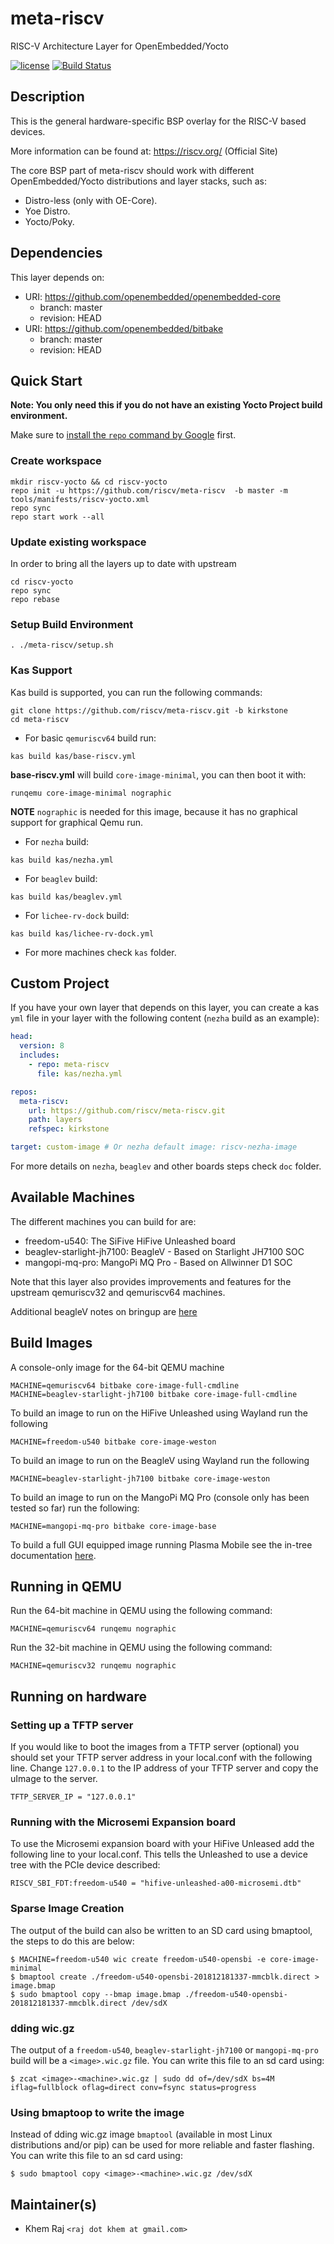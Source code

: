 # meta-riscv
RISC-V Architecture Layer for OpenEmbedded/Yocto

[![license](https://img.shields.io/github/license/mashape/apistatus.svg)](https://github.com/riscv/meta-riscv/blob/kraj/master/COPYRIGHT)
[![Build Status](https://travis-ci.org/riscv/meta-riscv.svg?branch=master)](https://travis-ci.org/riscv/meta-riscv)

## Description

This is the general hardware-specific BSP overlay for the RISC-V based devices.

More information can be found at: <https://riscv.org/> (Official Site)

The core BSP part of meta-riscv should work with different
OpenEmbedded/Yocto distributions and layer stacks, such as:

* Distro-less (only with OE-Core).
* Yoe Distro.
* Yocto/Poky.

## Dependencies

This layer depends on:

* URI: https://github.com/openembedded/openembedded-core
  * branch: master
  * revision: HEAD
* URI: https://github.com/openembedded/bitbake
  * branch: master
  * revision: HEAD

## Quick Start

**Note: You only need this if you do not have an existing Yocto Project build environment.**

Make sure to [install the `repo` command by Google](https://source.android.com/setup/downloading#installing-repo) first. 

### Create workspace
```text
mkdir riscv-yocto && cd riscv-yocto
repo init -u https://github.com/riscv/meta-riscv  -b master -m tools/manifests/riscv-yocto.xml
repo sync
repo start work --all
```
### Update existing workspace

In order to bring all the layers up to date with upstream

```text
cd riscv-yocto
repo sync
repo rebase
```

### Setup Build Environment
```text
. ./meta-riscv/setup.sh
```

### Kas Support

Kas build is supported, you can run the following commands:

```text
git clone https://github.com/riscv/meta-riscv.git -b kirkstone
cd meta-riscv
```

* For basic `qemuriscv64` build run:

```text
kas build kas/base-riscv.yml
```

**base-riscv.yml** will build `core-image-minimal`, you can then boot it with:

```text
runqemu core-image-minimal nographic
```

**NOTE** `nographic` is needed for this image, because it has no graphical support for graphical Qemu run.

* For `nezha` build:

```text
kas build kas/nezha.yml
```

* For `beaglev` build:

```text
kas build kas/beaglev.yml
```

* For `lichee-rv-dock` build:

```text
kas build kas/lichee-rv-dock.yml
```

* For more machines check `kas` folder.


## Custom Project

If you have your own layer that depends on this layer, you can create a kas `yml` file in your layer with the following content (`nezha` build as an example):

```yml
head:
  version: 8
  includes:
    - repo: meta-riscv
      file: kas/nezha.yml

repos:
  meta-riscv:
    url: https://github.com/riscv/meta-riscv.git
    path: layers
    refspec: kirkstone

target: custom-image # Or nezha default image: riscv-nezha-image
```

For more details on `nezha`, `beaglev` and other boards steps check `doc` folder.

## Available Machines

The different machines you can build for are:

* freedom-u540: The SiFive HiFive Unleashed board
* beaglev-starlight-jh7100: BeagleV - Based on Starlight JH7100 SOC
* mangopi-mq-pro: MangoPi MQ Pro - Based on Allwinner D1 SOC

Note that this layer also provides improvements and features for the
upstream qemuriscv32 and qemuriscv64 machines.

Additional beagleV notes on bringup are [here](https://github.com/riscv/meta-riscv/blob/master/docs/BeagleV.md)
## Build Images

A console-only image for the 64-bit QEMU machine
```text
MACHINE=qemuriscv64 bitbake core-image-full-cmdline
MACHINE=beaglev-starlight-jh7100 bitbake core-image-full-cmdline
```

To build an image to run on the HiFive Unleashed using Wayland run the following

```text
MACHINE=freedom-u540 bitbake core-image-weston
```

To build an image to run on the BeagleV using Wayland run the following
```text
MACHINE=beaglev-starlight-jh7100 bitbake core-image-weston
```

To build an image to run on the MangoPi MQ Pro (console only has been tested so far) run the following:
```text
MACHINE=mangopi-mq-pro bitbake core-image-base
```

To build a full GUI equipped image running Plasma Mobile see the in-tree documentation [here](https://github.com/riscv/meta-riscv/blob/master/docs/Plasma-Mobile-on-Unleashed.md).

## Running in QEMU

Run the 64-bit machine in QEMU using the following command:

```text
MACHINE=qemuriscv64 runqemu nographic
```

Run the 32-bit machine in QEMU using the following command:

```text
MACHINE=qemuriscv32 runqemu nographic
```

## Running on hardware

### Setting up a TFTP server

If you would like to boot the images from a TFTP server (optional) you should set your TFTP server address in your local.conf with the following line. Change ```127.0.0.1``` to the IP address of your TFTP server and copy the uImage to the server.

```text
TFTP_SERVER_IP = "127.0.0.1"
```

### Running with the Microsemi Expansion board

To use the Microsemi expansion board with your HiFive Unleased add the following line to your local.conf. This tells the Unleashed to use a device tree with the PCIe device described:

```text
RISCV_SBI_FDT:freedom-u540 = "hifive-unleashed-a00-microsemi.dtb"
```

### Sparse Image Creation

The output of the build can also be written to an SD card using bmaptool, the steps to do this are below:

```text
$ MACHINE=freedom-u540 wic create freedom-u540-opensbi -e core-image-minimal
$ bmaptool create ./freedom-u540-opensbi-201812181337-mmcblk.direct > image.bmap
$ sudo bmaptool copy --bmap image.bmap ./freedom-u540-opensbi-201812181337-mmcblk.direct /dev/sdX
```

### dding wic.gz

The output of a ```freedom-u540```, ```beaglev-starlight-jh7100``` or ```mangopi-mq-pro```  build will be a ```<image>.wic.gz``` file. You can write this file to an sd card using:

```text
$ zcat <image>-<machine>.wic.gz | sudo dd of=/dev/sdX bs=4M iflag=fullblock oflag=direct conv=fsync status=progress
```

### Using bmaptoop to write the image

Instead of dding wic.gz image ```bmaptool``` (available in most Linux distributions and/or pip)  can be used for more reliable and faster flashing. You can write this file to an sd card using:
```text
$ sudo bmaptool copy <image>-<machine>.wic.gz /dev/sdX
```

## Maintainer(s)

* Khem Raj `<raj dot khem at gmail.com>`
